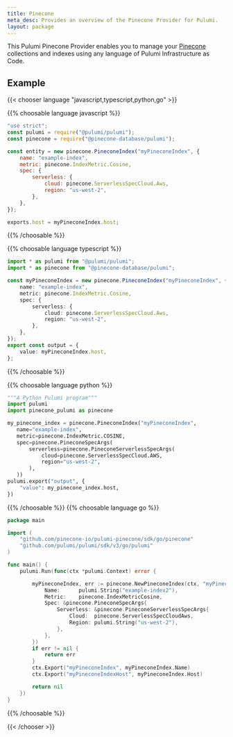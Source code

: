 ```yaml
---
title: Pinecone
meta_desc: Provides an overview of the Pinecone Provider for Pulumi.
layout: package
---
```


This Pulumi Pinecone Provider enables you to manage your [Pinecone](https://www.pinecone.io/) collections and indexes using any language of Pulumi Infrastructure as Code.

## Example

{{< chooser language "javascript,typescript,python,go" >}}


{{% choosable language javascript %}}

```javascript
"use strict";
const pulumi = require("@pulumi/pulumi");
const pinecone = require("@pinecone-database/pulumi");

const entity = new pinecone.PineconeIndex("myPineconeIndex", {
    name: "example-index",
    metric: pinecone.IndexMetric.Cosine,
    spec: {
        serverless: {
            cloud: pinecone.ServerlessSpecCloud.Aws,
            region: "us-west-2",
        },
    },
});

exports.host = myPineconeIndex.host;
```

{{% /choosable %}}

{{% choosable language typescript %}}

```typescript
import * as pulumi from "@pulumi/pulumi";
import * as pinecone from "@pinecone-database/pulumi";

const myPineconeIndex = new pinecone.PineconeIndex("myPineconeIndex", {
    name: "example-index",
    metric: pinecone.IndexMetric.Cosine,
    spec: {
        serverless: {
            cloud: pinecone.ServerlessSpecCloud.Aws,
            region: "us-west-2",
        },
    },
});
export const output = {
    value: myPineconeIndex.host,
};
```

{{% /choosable %}}

{{% choosable language python %}}

```python
"""A Python Pulumi program"""
import pulumi
import pinecone_pulumi as pinecone

my_pinecone_index = pinecone.PineconeIndex("myPineconeIndex",
   name="example-index",
   metric=pinecone.IndexMetric.COSINE,
   spec=pinecone.PineconeSpecArgs(
       serverless=pinecone.PineconeServerlessSpecArgs(
           cloud=pinecone.ServerlessSpecCloud.AWS,
           region="us-west-2",
       ),
   ))
pulumi.export("output", {
    "value": my_pinecone_index.host,
})
```

{{% /choosable %}}
{{% choosable language go %}}

```go
package main

import (
	"github.com/pinecone-io/pulumi-pinecone/sdk/go/pinecone"
	"github.com/pulumi/pulumi/sdk/v3/go/pulumi"
)

func main() {
	pulumi.Run(func(ctx *pulumi.Context) error {

		myPineconeIndex, err := pinecone.NewPineconeIndex(ctx, "myPineconeIndex", &pinecone.PineconeIndexArgs{
			Name:      pulumi.String("example-index2"),
			Metric:    pinecone.IndexMetricCosine,
			Spec: &pinecone.PineconeSpecArgs{
				Serverless: &pinecone.PineconeServerlessSpecArgs{
					Cloud:  pinecone.ServerlessSpecCloudAws,
					Region: pulumi.String("us-west-2"),
				},
			},
		})
		if err != nil {
			return err
		}
		ctx.Export("myPineconeIndex", myPineconeIndex.Name)
		ctx.Export("myPineconeIndexHost", myPineconeIndex.Host)

		return nil
	})
}
```

{{% /choosable %}}

{{< /chooser >}}
